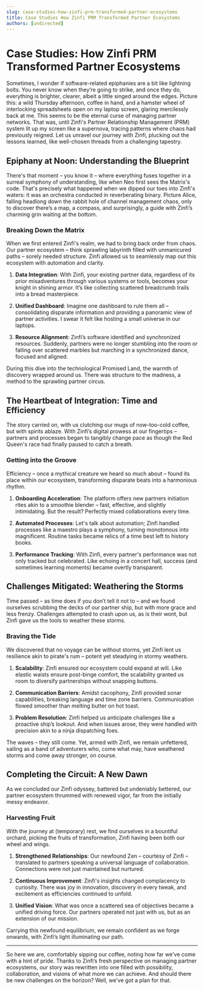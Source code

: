 ```yaml
---
slug: case-studies-how-zinfi-prm-transformed-partner-ecosystems
title: Case Studies How Zinfi PRM Transformed Partner Ecosystems
authors: [undirected]
---
```



# Case Studies: How Zinfi PRM Transformed Partner Ecosystems

Sometimes, I wonder if software-related epiphanies are a bit like lightning bolts. You never know when they’re going to strike, and once they do, everything is brighter, clearer, albeit a little singed around the edges. Picture this: a wild Thursday afternoon, coffee in hand, and a hamster wheel of interlocking spreadsheets open on my laptop screen, glaring mercilessly back at me. This seems to be the eternal curse of managing partner networks. That was, until Zinfi's Partner Relationship Management (PRM) system lit up my screen like a supernova, tracing patterns where chaos had previously reigned. Let us unravel our journey with Zinfi, plucking out the lessons learned, like well-chosen threads from a challenging tapestry.

## Epiphany at Noon: Understanding the Blueprint

There's that moment – you know it – where everything fuses together in a surreal symphony of understanding, like when Neo first sees the Matrix's code. That's precisely what happened when we dipped our toes into Zinfi's waters: it was an orchestra conducted in reverberating binary. Picture Alice, falling headlong down the rabbit hole of channel management chaos, only to discover there’s a map, a compass, and surprisingly, a guide with Zinfi’s charming grin waiting at the bottom.

### Breaking Down the Matrix

When we first entered Zinfi's realm, we had to bring back order from chaos. Our partner ecosystem – think sprawling labyrinth filled with unmanicured paths – sorely needed structure. Zinfi allowed us to seamlessly map out this ecosystem with automation and clarity.

1. **Data Integration**: With Zinfi, your existing partner data, regardless of its prior misadventures through various systems or tools, becomes your knight in shining armor. It’s like collecting scattered breadcrumb trails into a bread masterpiece.
  
2. **Unified Dashboard**: Imagine one dashboard to rule them all – consolidating disparate information and providing a panoramic view of partner activities. I swear it felt like hosting a small universe in our laptops.

3. **Resource Alignment**: Zinfi’s software identified and synchronized resources. Suddenly, partners were no longer stumbling into the room or falling over scattered marbles but marching in a synchronized dance, focused and aligned.

During this dive into the technological Promised Land, the warmth of discovery wrapped around us. There was structure to the madness, a method to the sprawling partner circus. 

## The Heartbeat of Integration: Time and Efficiency

The story carried on, with us clutching our mugs of now-too-cold coffee, but with spirits ablaze. With Zinfi’s digital prowess at our fingertips – partners and processes began to tangibly change pace as though the Red Queen's race had finally paused to catch a breath.

### Getting into the Groove

Efficiency – once a mythical creature we heard so much about – found its place within our ecosystem, transforming disparate beats into a harmonious rhythm.

1. **Onboarding Acceleration**: The platform offers new partners initiation rites akin to a smoothie blender – fast, effective, and slightly intimidating. But the result? Perfectly mixed collaborations every time.

2. **Automated Processes**: Let's talk about automation; Zinfi handled processes like a maestro plays a symphony, turning monotonous into magnificent. Routine tasks became relics of a time best left to history books.

3. **Performance Tracking**: With Zinfi, every partner's performance was not only tracked but celebrated. Like echoing in a concert hall, success (and sometimes learning moments) became overtly transparent.

## Challenges Mitigated: Weathering the Storms

Time passed – as time does if you don’t tell it not to – and we found ourselves scrubbing the decks of our partner ship, but with more grace and less frenzy. Challenges attempted to crash upon us, as is their wont, but Zinfi gave us the tools to weather these storms.

### Braving the Tide

We discovered that no voyage can be without storms, yet Zinfi lent us resilience akin to pirate's rum – potent yet steadying in stormy weathers.

1. **Scalability**: Zinfi ensured our ecosystem could expand at will. Like elastic waists ensure post-binge comfort, the scalability granted us room to diversify partnerships without snapping buttons.

2. **Communication Barriers**: Amidst cacophony, Zinfi provided sonar capabilities, breaking language and time zone barriers. Communication flowed smoother than melting butter on hot toast.

3. **Problem Resolution**: Zinfi helped us anticipate challenges like a proactive ship’s lookout. And when issues arose, they were handled with precision akin to a ninja dispatching foes.

The waves – they still come. Yet, armed with Zinfi, we remain unfettered, sailing as a band of adventurers who, come what may, have weathered storms and come away stronger, on course.

## Completing the Circuit: A New Dawn

As we concluded our Zinfi odyssey, battered but undeniably bettered, our partner ecosystem thrummed with renewed vigor, far from the initially messy endeavor.

### Harvesting Fruit

With the journey at (temporary) rest, we find ourselves in a bountiful orchard, picking the fruits of transformation, Zinfi having been both our wheel and wings.

1. **Strengthened Relationships**: Our newfound Zen – courtesy of Zinfi – translated to partners speaking a universal language of collaboration. Connections were not just maintained but nurtured.

2. **Continuous Improvement**: Zinfi's insights changed complacency to curiosity. There was joy in innovation, discovery in every tweak, and excitement as efficiencies continued to unfold.

3. **Unified Vision**: What was once a scattered sea of objectives became a unified driving force. Our partners operated not just with us, but as an extension of our mission.

Carrying this newfound equilibrium, we remain confident as we forge onwards, with Zinfi’s light illuminating our path.

---

So here we are, comfortably sipping our coffee, noting how far we've come with a hint of pride. Thanks to Zinfi’s fresh perspective on managing partner ecosystems, our story was rewritten into one filled with possibility, collaboration, and visions of what more we can achieve. And should there be new challenges on the horizon? Well, we've got a plan for that.